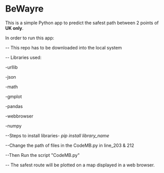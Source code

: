 # BeWayre

This is a simple Python app to predict the safest path between 2 points of __UK only__.

In order to run this app:

 -- This repo has to be downloaded into the local system
 
-- Libraries used:
 
 -urllib
 
 -json
 
 -math
 
 -gmplot
 
 -pandas 
 
 -webbrowser
 
 -numpy
 
 --Steps to install libraries- _pip install library_name_
 
 --Change the path of files in the CodeMB.py in line_203 & 212
 
 --Then Run the script "CodeMB.py"
 
 -- The safest route will be plotted on a map displayed in a web browser.
 
 
 
 
